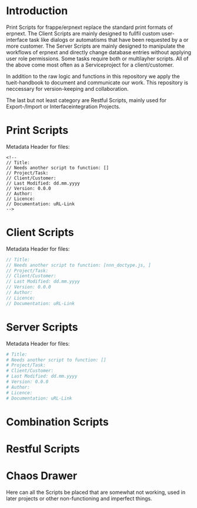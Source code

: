# Introduction

Print Scripts for frappe/erpnext replace the standard print formats of erpnext. The Client Scripts are mainly designed to fullfil custom user-interface task like dialogs or automatisms that have been requested by a or more customer. The Server Scripts are mainly designed to manipulate the workflows of erpnext and directly change database entries without applying user role permissions. Some tasks require both or multilayher scripts. All of the above come most often as a Serviceproject for a client/customer.

In addition to the raw logic and functions in this repository we apply the tueit-handbook to document and communicate our work. This repository is neccessary for version-keeping and collaboration.

The last but not least category are Restful Scripts, mainly used for Export-/Import or Interfaceintegration Projects.

# Print Scripts
Metadata Header for files:
```
<!--
// Title: 
// Needs another script to function: []
// Project/Task: 
// Client/Customer: 
// Last Modified: dd.mm.yyyy
// Version: 0.0.0
// Author:
// Licence:
// Documentation: uRL-Link
-->
```
# Client Scripts
Metadata Header for files:
```javascript
// Title: 
// Needs another script to function: [nnn_doctype.js, ]
// Project/Task: 
// Client/Customer: 
// Last Modified: dd.mm.yyyy
// Version: 0.0.0
// Author: 
// Licence:
// Documentation: uRL-Link
```

# Server Scripts
Metadata Header for files:
```python
# Title: 
# Needs another script to function: []
# Project/Task:
# Client/Customer: 
# Last Modified: dd.mm.yyyy
# Version: 0.0.0
# Author:
# Licence:
# Documentation: uRL-Link
```
# Combination Scripts

# Restful Scripts

# Chaos Drawer
Here can all the Scripts be placed that are somewhat not working, used in later projects or other non-functioning and imperfect things.
